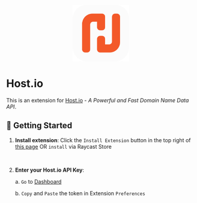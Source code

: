 <p align="center">
    <img src="./assets/extension_icon.png" width="150" height="150" />
</p>

# Host.io

This is an extension for [Host.io](https://host.io) - _A Powerful and Fast Domain Name Data API_.

## 🚀 Getting Started

1. **Install extension**: Click the `Install Extension` button in the top right of [this page](https://www.raycast.com/xmok/host-io) OR `install` via Raycast Store

<a title="Install host-io Raycast Extension" href="https://www.raycast.com/xmok/host-io"><img src="https://www.raycast.com/xmok/host-io/install_button@2x.png?v=1.1" height="64" alt="" style="height: 64px;"></a>

2. **Enter your Host.io API Key**:

    a. `Go` to [Dashboard](https://host.io/dashboard)

    b. `Copy` and `Paste` the token in Extension `Preferences`